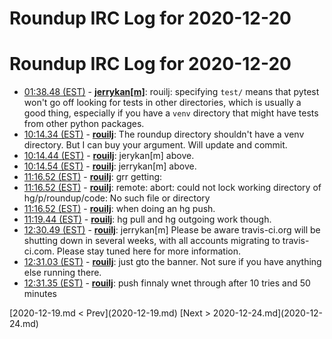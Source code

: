 # Roundup IRC Log for 2020-12-20 #
# Roundup IRC Log for 2020-12-20
* <a href="#01:38.48" id="01:38.48">01:38.48 (EST)</a> - __[jerrykan[m]](https://github.com/jerrykan[m])__: rouilj: specifying `test/` means that pytest won't go off looking for tests in other directories, which is usually a good thing, especially if you have a `venv` directory that might have tests from other python packages.
* <a href="#10:14.34" id="10:14.34">10:14.34 (EST)</a> - __[rouilj](https://github.com/rouilj)__: The roundup directory shouldn't have a venv directory. But I can buy your argument.  Will update and commit.
* <a href="#10:14.44" id="10:14.44">10:14.44 (EST)</a> - __[rouilj](https://github.com/rouilj)__: jerykan[m] above.
* <a href="#10:14.54" id="10:14.54">10:14.54 (EST)</a> - __[rouilj](https://github.com/rouilj)__: jerrykan[m] above.
* <a href="#11:16.52" id="11:16.52">11:16.52 (EST)</a> - __[rouilj](https://github.com/rouilj)__: grr getting:
* <a href="#11:16.52" id="11:16.52">11:16.52 (EST)</a> - __[rouilj](https://github.com/rouilj)__: remote: abort: could not lock working directory of hg/p/roundup/code: No such file or directory
* <a href="#11:16.52" id="11:16.52">11:16.52 (EST)</a> - __[rouilj](https://github.com/rouilj)__: when doing an hg push.
* <a href="#11:19.44" id="11:19.44">11:19.44 (EST)</a> - __[rouilj](https://github.com/rouilj)__: hg pull and hg outgoing work though.
* <a href="#12:30.49" id="12:30.49">12:30.49 (EST)</a> - __[rouilj](https://github.com/rouilj)__: jerrykan[m] Please be aware travis-ci.org will be shutting down in several weeks, with all accounts migrating to travis-ci.com. Please stay tuned here for more information.
* <a href="#12:31.03" id="12:31.03">12:31.03 (EST)</a> - __[rouilj](https://github.com/rouilj)__: just gto the banner. Not sure if you have anything else running there.
* <a href="#12:31.35" id="12:31.35">12:31.35 (EST)</a> - __[rouilj](https://github.com/rouilj)__: push finnaly wnet through after 10 tries and 50 minutes

<div class="inpage-footer">
[2020-12-19.md < Prev](2020-12-19.md)
[Next > 2020-12-24.md](2020-12-24.md)
</div>
